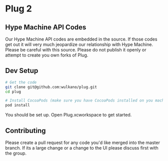 # Plug 2

## Hype Machine API Codes

Our Hype Machine API codes are embedded in the source. If those codes get out it will very much jeopardize our relationship with Hype Machine. Please be careful with this source. Please do not publish it openly or attempt to create you own forks of Plug.

## Dev Setup

```sh
# Get the code
git clone git@github.com:wulkano/plug.git
cd plug

# Install CocoaPods (make sure you have CocoaPods installed on you machine https://cocoapods.org/)
pod install
```

You should be set up. Open Plug.xcworkspace to get started.

## Contributing

Please create a pull request for any code you'd like merged into the master branch. If its a large change or a change to the UI please discuss first with the group.
